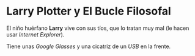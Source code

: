# Larry Plotter y El Bucle Filosofal

El niño huérfano **Larry** vive con sus tíos, que lo tratan muy mal (le hacen usar *Internet 
Explorer*).

Tiene unas *Google Glasses* y una cicatriz de un *USB* en la frente.
